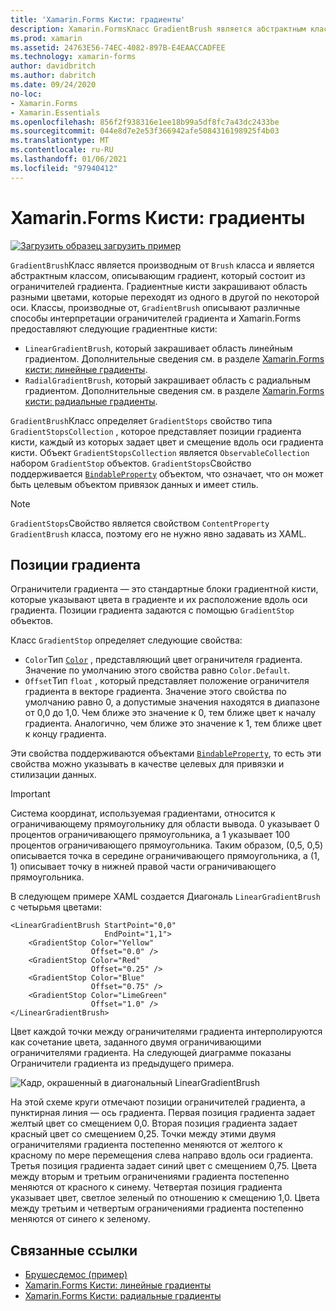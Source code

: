 ```yaml
---
title: 'Xamarin.Forms Кисти: градиенты'
description: Xamarin.FormsКласс GradientBrush является абстрактным классом, который описывает градиент, состоящий из ограничителей градиента.
ms.prod: xamarin
ms.assetid: 24763E56-74EC-4082-897B-E4EAACCADFEE
ms.technology: xamarin-forms
author: davidbritch
ms.author: dabritch
ms.date: 09/24/2020
no-loc:
- Xamarin.Forms
- Xamarin.Essentials
ms.openlocfilehash: 856f2f938316e1ee18b99a5df8fc7a43dc2433be
ms.sourcegitcommit: 044e8d7e2e53f366942afe5084316198925f4b03
ms.translationtype: MT
ms.contentlocale: ru-RU
ms.lasthandoff: 01/06/2021
ms.locfileid: "97940412"
---
```

# <a name="no-locxamarinforms-brushes-gradients"></a>Xamarin.Forms Кисти: градиенты

[![Загрузить образец](~/media/shared/download.png) загрузить пример](/samples/xamarin/xamarin-forms-samples/userinterface-brushdemos/)

`GradientBrush`Класс является производным от `Brush` класса и является абстрактным классом, описывающим градиент, который состоит из ограничителей градиента. Градиентные кисти закрашивают область разными цветами, которые переходят из одного в другой по некоторой оси. Классы, производные от, `GradientBrush` описывают различные способы интерпретации ограничителей градиента и Xamarin.Forms предоставляют следующие градиентные кисти:

- `LinearGradientBrush`, который закрашивает область линейным градиентом. Дополнительные сведения см. в разделе [ Xamarin.Forms кисти: линейные градиенты](lineargradient.md).
- `RadialGradientBrush`, который закрашивает область с радиальным градиентом. Дополнительные сведения см. в разделе [ Xamarin.Forms кисти: радиальные градиенты](radialgradient.md).

`GradientBrush`Класс определяет `GradientStops` свойство типа `GradientStopsCollection` , которое представляет позиции градиента кисти, каждый из которых задает цвет и смещение вдоль оси градиента кисти. Объект `GradientStopsCollection` является `ObservableCollection` набором `GradientStop` объектов. `GradientStops`Свойство поддерживается [`BindableProperty`](xref:Xamarin.Forms.BindableProperty) объектом, что означает, что он может быть целевым объектом привязок данных и имеет стиль.

> [!NOTE]
> `GradientStops`Свойство является свойством `ContentProperty` `GradientBrush` класса, поэтому его не нужно явно задавать из XAML.

## <a name="gradient-stops"></a>Позиции градиента

Ограничители градиента — это стандартные блоки градиентной кисти, которые указывают цвета в градиенте и их расположение вдоль оси градиента. Позиции градиента задаются с помощью `GradientStop` объектов.

Класс `GradientStop` определяет следующие свойства:

- `Color`Тип [`Color`](xref:Xamarin.Forms.Color) , представляющий цвет ограничителя градиента. Значение по умолчанию этого свойства равно `Color.Default`.
- `Offset`Тип `float` , который представляет положение ограничителя градиента в векторе градиента. Значение этого свойства по умолчанию равно 0, а допустимые значения находятся в диапазоне от 0,0 до 1,0. Чем ближе это значение к 0, тем ближе цвет к началу градиента. Аналогично, чем ближе это значение к 1, тем ближе цвет к концу градиента.

Эти свойства поддерживаются объектами [`BindableProperty`](xref:Xamarin.Forms.BindableProperty), то есть эти свойства можно указывать в качестве целевых для привязки и стилизации данных.

> [!IMPORTANT]
> Система координат, используемая градиентами, относится к ограничивающему прямоугольнику для области вывода. 0 указывает 0 процентов ограничивающего прямоугольника, а 1 указывает 100 процентов ограничивающего прямоугольника. Таким образом, (0,5, 0,5) описывается точка в середине ограничивающего прямоугольника, а (1, 1) описывает точку в нижней правой части ограничивающего прямоугольника.

В следующем примере XAML создается Диагональ `LinearGradientBrush` с четырьмя цветами:

```xaml
<LinearGradientBrush StartPoint="0,0"
                     EndPoint="1,1">
    <GradientStop Color="Yellow"
                  Offset="0.0" />
    <GradientStop Color="Red"
                  Offset="0.25" />
    <GradientStop Color="Blue"
                  Offset="0.75" />             
    <GradientStop Color="LimeGreen"
                  Offset="1.0" />
</LinearGradientBrush>                                                       
```

Цвет каждой точки между ограничителями градиента интерполируются как сочетание цвета, заданного двумя ограничивающими ограничителями градиента. На следующей диаграмме показаны Ограничители градиента из предыдущего примера.

![Кадр, окрашенный в диагональный LinearGradientBrush](gradient-images/gradient-stops.png)

На этой схеме круги отмечают позиции ограничителей градиента, а пунктирная линия — ось градиента. Первая позиция градиента задает желтый цвет со смещением 0,0. Вторая позиция градиента задает красный цвет со смещением 0,25. Точки между этими двумя ограничителями градиента постепенно меняются от желтого к красному по мере перемещения слева направо вдоль оси градиента. Третья позиция градиента задает синий цвет с смещением 0,75. Цвета между вторым и третьим ограничениями градиента постепенно меняются от красного к синему. Четвертая позиция градиента указывает цвет, светлое зеленый по отношению к смещению 1,0. Цвета между третьим и четвертым ограничениями градиента постепенно меняются от синего к зеленому.

## <a name="related-links"></a>Связанные ссылки

- [Брушесдемос (пример)](/samples/xamarin/xamarin-forms-samples/userinterface-brushdemos/)
- [Xamarin.Forms Кисти: линейные градиенты](lineargradient.md)
- [Xamarin.Forms Кисти: радиальные градиенты](radialgradient.md)
